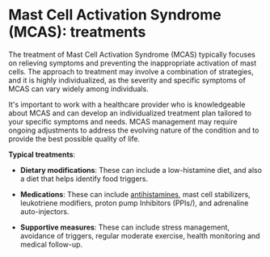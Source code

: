 [//]: # (source: ?)
[//]: # (tags: treatments)

# Mast Cell Activation Syndrome (MCAS): treatments

The treatment of Mast Cell Activation Syndrome (MCAS) typically focuses on relieving symptoms and preventing the inappropriate activation of mast cells. The approach to treatment may involve a combination of strategies, and it is highly individualized, as the severity and specific symptoms of MCAS can vary widely among individuals.

It's important to work with a healthcare provider who is knowledgeable about MCAS and can develop an individualized treatment plan tailored to your specific symptoms and needs. MCAS management may require ongoing adjustments to address the evolving nature of the condition and to provide the best possible quality of life.

**Typical treatments**:

* **Dietary modifications**: These can include a low-histamine diet, and also a diet that helps identify food triggers.

* **Medications**: These can include [antihistamines](../antihistamines/), mast cell stabilizers, leukotriene modifiers, proton pump Inhibitors (PPIs/), and adrenaline auto-injectors.

* **Supportive measures**: These can include stress management, avoidance of triggers, regular moderate exercise, health monitoring and medical follow-up.

